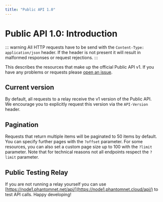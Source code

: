 ```yaml
---
title: "Public API 1.0"
---
```


# Public API 1.0: Introduction

::: warning
All HTTP requests have to be send with the `Content-Type: application/json` header. If the header is not present it will result in malformed responses or request rejections.
:::

This describes the resources that make up the official Public API v1. If you have any problems or requests please [open an issue](https://github.com/PhantomChain/core/issues/new/choose).

## Current version

By default, all requests to a relay receive the v1 version of the Public API. We encourage you to explicitly request this version via the `API-Version` header.

## Pagination

Requests that return multiple items will be paginated to 50 items by default. You can specify further pages with the `?offset` parameter. For some resources, you can also set a custom page size up to 100 with the `?limit` parameter. Note that for technical reasons not all endpoints respect the `?limit` parameter.

## Public Testing Relay

If you are not running a relay yourself you can use [https://node1.phantomnet.net/api/](https://node1.phantomnet.cloud/api/) to test API calls. Happy developing!
